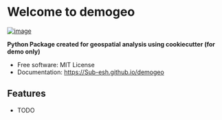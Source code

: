 # Welcome to demogeo


[![image](https://img.shields.io/pypi/v/demogeo.svg)](https://pypi.python.org/pypi/demogeo)


**Python Package created for geospatial analysis using cookiecutter (for demo only)**


-   Free software: MIT License
-   Documentation: <https://Sub-esh.github.io/demogeo>
    

## Features

-   TODO
